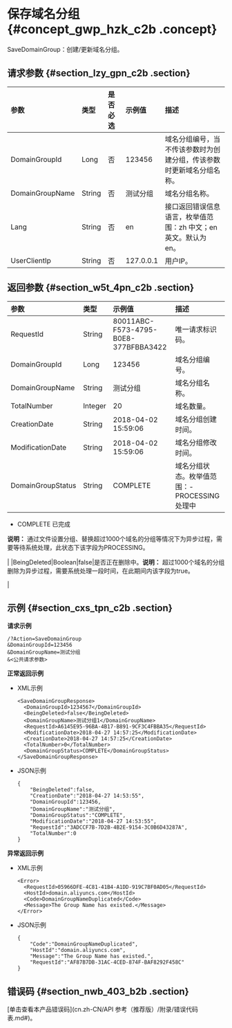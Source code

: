 # 保存域名分组 {#concept_gwp_hzk_c2b .concept}

SaveDomainGroup：创建/更新域名分组。

## 请求参数 {#section_lzy_gpn_c2b .section}

|参数|类型|是否必选|示例值|描述|
|:-|:-|:---|:--|:-|
|DomainGroupId|Long|否|123456|域名分组编号，当不传该参数时为创建分组，传该参数时更新域名分组名称。|
|DomainGroupName|String|否|测试分组|域名分组名称。|
|Lang|String|否|en|接口返回错误信息语言，枚举值范围：zh 中文；en 英文。默认为 en。|
|UserClientIp|String|否|127.0.0.1|用户IP。|

## 返回参数 {#section_w5t_4pn_c2b .section}

|参数|类型|示例值|描述|
|:-|:-|:--|:-|
|RequestId|String|80011ABC-F573-4795-B0E8-377BFBBA3422|唯一请求标识码。|
|DomainGroupId|Long|123456|域名分组编号。|
|DomainGroupName|String|测试分组|域名分组名称。|
|TotalNumber|Integer|20|域名数量。|
|CreationDate|String|2018-04-02 15:59:06|域名分组创建时间。|
|ModificationDate|String|2018-04-02 15:59:06|域名分组修改时间。|
|DomainGroupStatus|String|COMPLETE|域名分组状态。枚举值范围：-   PROCESSING 处理中
-   COMPLETE 已完成

**说明：** 通过文件设置分组、替换超过1000个域名的分组等情况下为异步过程，需要等待系统处理，此状态下该字段为PROCESSING。

|
|BeingDeleted|Boolean|false|是否正在删除中。**说明：** 超过1000个域名的分组删除为异步过程，需要系统处理一段时间，在此期间内该字段为true。

|

## 示例 {#section_cxs_tpn_c2b .section}

**请求示例**

```
/?Action=SaveDomainGroup
&DomainGroupId=123456
&DomainGroupName=测试分组
&<公共请求参数>
```

**正常返回示例**

-   XML示例

    ```
    <SaveDomainGroupResponse>
      <DomainGroupId>1234567</DomainGroupId>
      <BeingDeleted>false</BeingDeleted>
      <DomainGroupName>测试分组1</DomainGroupName>
      <RequestId>A6145E95-96BA-4B17-B891-9CF3C4FBBA35</RequestId>
      <ModificationDate>2018-04-27 14:57:25</ModificationDate>
      <CreationDate>2018-04-27 14:57:25</CreationDate>
      <TotalNumber>0</TotalNumber>
      <DomainGroupStatus>COMPLETE</DomainGroupStatus>
    </SaveDomainGroupResponse>
    ```

-   JSON示例

    ```
    {
        "BeingDeleted":false,
        "CreationDate":"2018-04-27 14:53:55",
        "DomainGroupId":123456,
        "DomainGroupName":"测试分组",
        "DomainGroupStatus":"COMPLETE",
        "ModificationDate":"2018-04-27 14:53:55",
        "RequestId":"3ADCCF7B-7D2B-4B2E-9154-3C0B6D43287A",
        "TotalNumber":0
    }
    ```


**异常返回示例**

-   XML示例

    ```
    <Error>
      <RequestId>05966DFE-4C81-41B4-A1DD-919C7BF0AD05</RequestId>
      <HostId>domain.aliyuncs.com</HostId>
      <Code>DomainGroupNameDuplicated</Code>
      <Message>The Group Name has existed.</Message>
    </Error>
    ```

-   JSON示例

    ```
    {
        "Code":"DomainGroupNameDuplicated",
        "HostId":"domain.aliyuncs.com",
        "Message":"The Group Name has existed.",
        "RequestId":"AF87B7DB-31AC-4CED-874F-BAF8292F458C"
    }
    ```


## 错误码 {#section_nwb_403_b2b .section}

[单击查看本产品错误码](cn.zh-CN/API 参考（推荐版）/附录/错误代码表.md#)。

